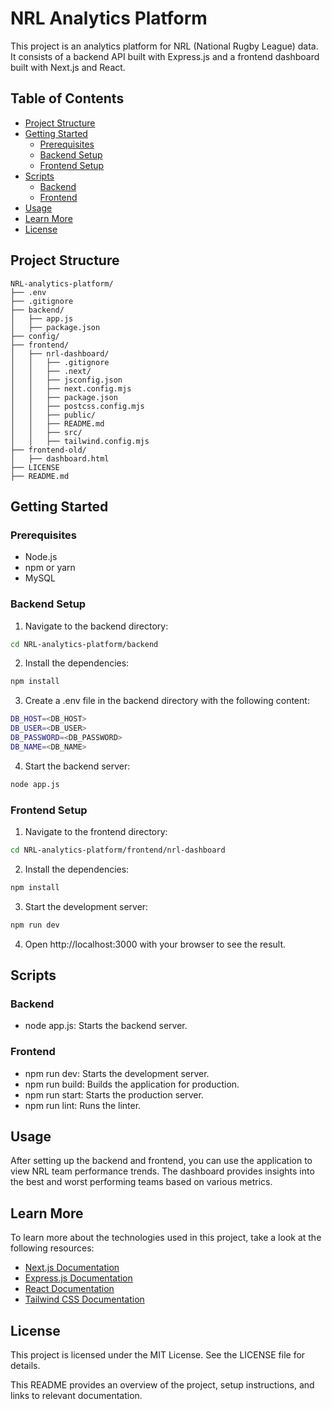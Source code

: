 # NRL Analytics Platform

This project is an analytics platform for NRL (National Rugby League) data. It consists of a backend API built with Express.js and a frontend dashboard built with Next.js and React.

## Table of Contents

- [Project Structure](#project-structure)
- [Getting Started](#getting-started)
  - [Prerequisites](#prerequisites)
  - [Backend Setup](#backend-setup)
  - [Frontend Setup](#frontend-setup)
- [Scripts](#scripts)
  - [Backend](#backend)
  - [Frontend](#frontend)
- [Usage](#usage)
- [Learn More](#learn-more)
- [License](#license)

## Project Structure

```
NRL-analytics-platform/
├── .env
├── .gitignore
├── backend/
│   ├── app.js
│   ├── package.json
├── config/
├── frontend/
│   ├── nrl-dashboard/
│   │   ├── .gitignore
│   │   ├── .next/
│   │   ├── jsconfig.json
│   │   ├── next.config.mjs
│   │   ├── package.json
│   │   ├── postcss.config.mjs
│   │   ├── public/
│   │   ├── README.md
│   │   ├── src/
│   │   ├── tailwind.config.mjs
├── frontend-old/
│   ├── dashboard.html
├── LICENSE
├── README.md
```

## Getting Started

### Prerequisites

- Node.js
- npm or yarn
- MySQL

### Backend Setup

1. Navigate to the backend directory:

```sh
cd NRL-analytics-platform/backend
```

2. Install the dependencies:

```sh
npm install
```

3. Create a .env file in the backend directory with the following content:

```sh
DB_HOST=<DB_HOST>
DB_USER=<DB_USER>
DB_PASSWORD=<DB_PASSWORD>
DB_NAME=<DB_NAME>
```

4. Start the backend server:

```sh
node app.js
```

### Frontend Setup

1. Navigate to the frontend directory:

```sh
cd NRL-analytics-platform/frontend/nrl-dashboard
```

2. Install the dependencies:

```sh
npm install
```

3. Start the development server:

```sh
npm run dev
```

4. Open http://localhost:3000 with your browser to see the result.


## Scripts

### Backend

-   node app.js: Starts the backend server.

### Frontend

-   npm run dev: Starts the development server.
-   npm run build: Builds the application for production.
-   npm run start: Starts the production server.
-   npm run lint: Runs the linter.

## Usage

After setting up the backend and frontend, you can use the application to view NRL team performance trends. The dashboard provides insights into the best and worst performing teams based on various metrics.

## Learn More

To learn more about the technologies used in this project, take a look at the following resources:

- [Next.js Documentation](https://nextjs.org/docs)
- [Express.js Documentation](https://expressjs.com/)
- [React Documentation](https://react.dev/)
- [Tailwind CSS Documentation](https://tailwindcss.com/docs)

## License

This project is licensed under the MIT License. See the LICENSE file for details.

This README provides an overview of the project, setup instructions, and links to relevant documentation.